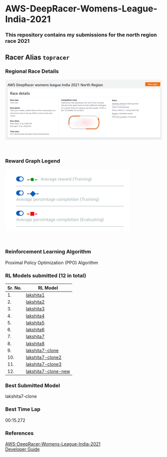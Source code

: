 # AWS-DeepRacer-Womens-League-India-2021 <br>
### This repository contains my submissions for the north region race 2021
## Racer Alias `topracer` <br>
### Regional Race Details <br>
<p align="center">
  <img src="https://github.com/Lakshita2002/AWS-DeepRacer-Womens-League-India-2021/blob/main/Regional%20Race%20-%20North%20Region/AWS-deeprace-details.png">
</p> <br>

### Reward Graph Legend
<p align="left">
  <img src="https://github.com/Lakshita2002/AWS-DeepRacer-Womens-League-India-2021/blob/main/Regional%20Race%20-%20North%20Region/scaleForGraphs.png">
</p> <br>

### Reinforcement Learning Algorithm <br>
Proximal Policy Optimization (PPO) Algorithm
### RL Models submitted (12 in total)
| Sr. No.     | RL Model         |
| ----------- | ---------------- |
| 1.          | [lakshita1](https://github.com/Lakshita2002/AWS-DeepRacer-Womens-League-India-2021/tree/main/Regional%20Race%20-%20North%20Region/lakshita1)|
| 2.          | [lakshita2](https://github.com/Lakshita2002/AWS-DeepRacer-Womens-League-India-2021/tree/main/Regional%20Race%20-%20North%20Region/lakshita2)|
| 3.          | [lakshita3](https://github.com/Lakshita2002/AWS-DeepRacer-Womens-League-India-2021/tree/main/Regional%20Race%20-%20North%20Region/lakshita3)|
| 4.          | [lakshita4](https://github.com/Lakshita2002/AWS-DeepRacer-Womens-League-India-2021/tree/main/Regional%20Race%20-%20North%20Region/lakshita4)|
| 5.          | [lakshita5](https://github.com/Lakshita2002/AWS-DeepRacer-Womens-League-India-2021/tree/main/Regional%20Race%20-%20North%20Region/lakshita5)|
| 6.          | [lakshita6](https://github.com/Lakshita2002/AWS-DeepRacer-Womens-League-India-2021/tree/main/Regional%20Race%20-%20North%20Region/lakshita6)|
| 7.          | [lakshita7](https://github.com/Lakshita2002/AWS-DeepRacer-Womens-League-India-2021/tree/main/Regional%20Race%20-%20North%20Region/lakshita7)|
| 8.          | [lakshita8](https://github.com/Lakshita2002/AWS-DeepRacer-Womens-League-India-2021/tree/main/Regional%20Race%20-%20North%20Region/lakshita8)|
| 9.          | [lakshita7-clone](https://github.com/Lakshita2002/AWS-DeepRacer-Womens-League-India-2021/tree/main/Regional%20Race%20-%20North%20Region/lakshita7-clone)|
| 10.         | [lakshita7-clone2](https://github.com/Lakshita2002/AWS-DeepRacer-Womens-League-India-2021/tree/main/Regional%20Race%20-%20North%20Region/lakshita7-clone2)|
| 11.         | [lakshita7-clone3](https://github.com/Lakshita2002/AWS-DeepRacer-Womens-League-India-2021/tree/main/Regional%20Race%20-%20North%20Region/lakshita7-clone3)|
| 12.         | [lakshita7-clone-new](https://github.com/Lakshita2002/AWS-DeepRacer-Womens-League-India-2021/tree/main/Regional%20Race%20-%20North%20Region/lakshita7-clone-new)|
### Best Submitted Model
lakshita7-clone
### Best Time Lap
00:15.272
### References
[AWS-DeepRacer-Womens-League-India-2021](https://github.com/Rahul-Kulkarni-X/AWS-DeepRacer-Womens-League-India-2021) <br>
[Developer Guide](https://docs.aws.amazon.com/deepracer/latest/developerguide/what-is-deepracer.html?icmpid=docs_deepracer_console)
